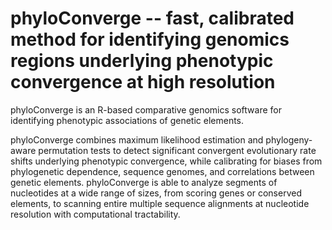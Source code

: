 # phyloConverge -- fast, calibrated method for identifying genomics regions underlying phenotypic convergence at high resolution

phyloConverge is an R-based comparative genomics software for identifying phenotypic associations of genetic elements.  

phyloConverge combines maximum likelihood estimation and phylogeny-aware permutation tests to detect significant convergent evolutionary rate shifts underlying phenotypic convergence, while calibrating for biases from phylogenetic dependence, sequence genomes, and correlations between genetic elements. phyloConverge is able to analyze segments of nucleotides at a wide range of sizes, from scoring genes or conserved elements, to scanning entire multiple sequence alignments at nucleotide resolution with computational tractability.
